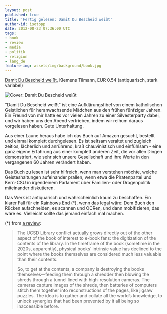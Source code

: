 ```yaml
---
layout: post
published: true
title: 'Fertig gelesen: Damit Du Bescheid weißt'
author-id: isotopp
date: 2012-08-23 07:36:00 UTC
tags:
- book
- review
- media
- politik
- religion
- lang_de
feature-img: assets/img/background/book.jpg
---
```

[Damit Du Bescheid weißt](http://www.amazon.de/Damit-Bescheid-weisst-Klemens-Tilmann/dp/B0000BOLXJ),
Klemens Tilmann, EUR 0.54 (antiquarisch, stark variabel)

![Cover: Damit Du Bescheid weißt](/uploads/damit_du_bescheid_weisst.jpg)

"Damit Du Bescheid weißt" ist eine Aufklärungsfibel von einem katholischen
Geistlichen für heranwachsende Mädchen aus den frühen fünfziger Jahren.  Ein
Freund von mir hatte es vor vielen Jahren zu einer Silvesterparty dabei, und
wir haben uns den Abend vertrieben, indem wir reihum daraus vorgelesen
haben.  Gute Unterhaltung.

Aus einer Laune heraus habe ich das Buch auf Amazon gesucht, bestellt und
einmal komplett durchgelesen.  Es ist seltsam veraltet und zugleich zeitlos,
lächerlich und anrührend, kraß chauvinistisch und einfühlsam - eine ganz
eigene Erfahrung aus einer komplett anderen Zeit, die vor allen Dingen
demonstriert, wie sehr sich unsere Gesellschaft und ihre Werte in den
vergangenen 60 Jahren verändert haben.

Das Buch zu lesen ist sehr hilfreich, wenn man verstehen möchte, welche
Geisteshaltungen aufeinander prallen, wenn etwa die Piratenpartei und
Kern-CSU in irgendeinem Parlament über Familien- oder Drogenpolitik
miteinander diskutieren.

Das Werk ist antiquarisch und wahrscheinlich kaum zu beschaffen.  Ein klarer
Fall für ein 
[Rainbows End](http://www.teleread.com/library-of-the-future/review-rainbows-end/) (*),
wenn das legal wäre: Dem Buch den Rücken aufschneiden, es scannen und OCRen,
und dann mobifizieren, das wäre es.  Vielleicht sollte das jemand einfach
mal machen.


(*) from [a review](http://www.teleread.com/library-of-the-future/review-rainbows-end/):

> The UCSD Library conflict actually grows directly out of the other aspect
> of the book of interest to e-book fans: the digitization of the contents
> of the library.  In the timeframe of the book (sometime in the 2020s,
> apparently), physical books’ intrinsic value has declined to the point
> where the books themselves are considered much less valuable than their
> contents.
>
>So, to get at the contents, a company is destroying the books
> themselves—feeding them through a shredder then blowing the shreds through
> a tunnel lined with high-resolution cameras.  The cameras capture images
> of the shreds, then batteries of computers stitch them together into
> reconstructions of the pages, like jigsaw puzzles.  The idea is to gather
> and collate all the world’s knowledge, to unlock synergies that had been
> prevented by it all being so inaccessible before.
